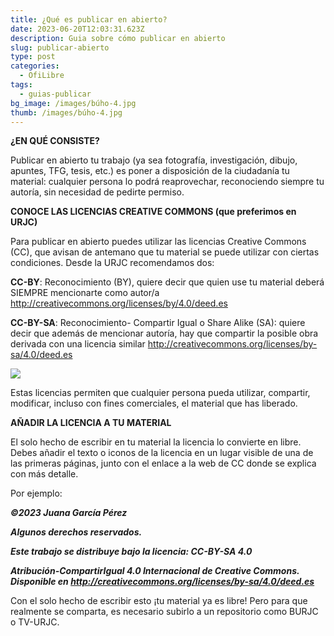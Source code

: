 ```yaml
---
title: ¿Qué es publicar en abierto?
date: 2023-06-20T12:03:31.623Z
description: Guia sobre cómo publicar en abierto
slug: publicar-abierto
type: post
categories:
  - OfiLibre
tags:
  - guias-publicar
bg_image: /images/búho-4.jpg
thumb: /images/búho-4.jpg
---
```

**¿EN QUÉ CONSISTE?**

Publicar en abierto tu trabajo (ya sea fotografía, investigación, dibujo, apuntes, TFG, tesis, etc.) es poner a disposición de la ciudadanía tu material: cualquier persona lo podrá reaprovechar, reconociendo siempre tu autoría, sin necesidad de pedirte permiso.

**CONOCE LAS LICENCIAS CREATIVE CO﻿MMONS (que preferimos en URJC)**

Para publicar en abierto puedes utilizar las licencias Creative Commons (CC), que avisan de antemano que tu material se puede utilizar con ciertas condiciones. Desde la URJC recomendamos dos:

**CC-BY**: Reconocimiento (BY), quiere decir que quien use tu material deberá SIEMPRE mencionarte como autor/a <http://creativecommons.org/licenses/by/4.0/deed.es>

**CC-BY-SA**: Reconocimiento- Compartir Igual o Share Alike (SA): quiere decir que además de mencionar autoría, hay que compartir la posible obra derivada con una licencia similar [](http://creativecommons.org/licenses/by-sa/4.0/deed.es)<http://creativecommons.org/licenses/by-sa/4.0/deed.es>

![](/images/creative-commons-1.jpg)

Estas licencias permiten que cualquier persona pueda utilizar, compartir, modificar, incluso con fines comerciales, el material que has liberado.

**AÑADIR LA LICENCIA A TU MATERIAL**

El solo hecho de escribir en tu material la licencia lo convierte en libre. Debes añadir el texto o iconos de la licencia en un lugar visible de una de las primeras páginas, junto con el enlace a la web de CC donde se explica con más detalle. 

Por ejemplo:

***©2023 Juana García Pérez***

***Algunos derechos reservados.***

***Este trabajo se distribuye bajo la licencia: CC-BY-SA 4.0***

***Atribución-CompartirIgual 4.0 Internacional de Creative Commons. Disponible en <http://creativecommons.org/licenses/by-sa/4.0/deed.es>***

Con el solo hecho de escribir esto ¡tu material ya es libre! Pero para que realmente se comparta, es necesario subirlo a un repositorio como BURJC o TV-URJC.